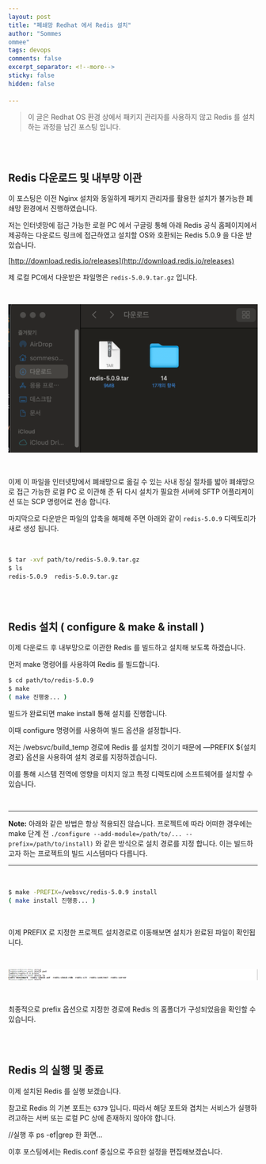 ```yaml
---
layout: post
title: "폐쇄망 Redhat 에서 Redis 설치"
author: "Sommes
ommee"
tags: devops
comments: false
excerpt_separator: <!--more-->
sticky: false
hidden: false

---
```


> 이 글은 Redhat OS 환경 상에서  패키지 관리자를 사용하지 않고 Redis 를 설치하는 과정을 남긴 포스팅 입니다.
>

<br/>

<br/>

<!--more-->

## Redis 다운로드 및 내부망 이관

이 포스팅은 이전 Nginx 설치와 동일하게 패키지 관리자를 활용한 설치가 불가능한 폐쇄망 환경에서 진행하였습니다.

저는 인터넷망에 접근 가능한 로컬 PC 에서 구글링 통해 아래 Redis 공식 홈페이지에서 제공하는 다운로드 링크에 접근하였고 설치할 OS와 호환되는 Redis 5.0.9 을 다운 받았습니다.



[http://download.redis.io/releases](http://download.redis.io/releases)



제 로컬 PC에서 다운받은 파일명은 `redis-5.0.9.tar.gz` 입니다.

<br/>

![image_20240709_001.png](https://raw.githubusercontent.com/sommesommee/sommesommee.github.io/master/_images/image_20240709_001.png)

<br/>

이제 이 파일을 인터넷망에서 폐쇄망으로 옮길 수 있는 사내 정실 절차를 밟아 폐쇄망으로 접근 가능한 로컬 PC 로 이관해 준 뒤 다시 설치가 필요한 서버에 SFTP 어플리케이션 또는 SCP 명령어로 전송 합니다.

마지막으로 다운받은 파일의 압축을 해제해 주면 아래와 같이 `redis-5.0.9` 디렉토리가 새로 생성 됩니다.

<br/>

```bash
$ tar -xvf path/to/redis-5.0.9.tar.gz
$ ls
redis-5.0.9  redis-5.0.9.tar.gz
```

<br/>

<br/>

## Redis 설치 ( configure & make & install )

이제 다운로드 후 내부망으로 이관한 Redis 를 빌드하고 설치해 보도록 하겠습니다.

먼저 make 명령어를 사용하여 Redis 를 빌드합니다.


```bash
$ cd path/to/redis-5.0.9
$ make
( make 진행중... )
```



빌드가 완료되면 make install 통해 설치를 진행합니다.

이때 configure 명령어를 사용하여 빌드 옵션을 설정합니다.

저는 /websvc/build_temp 경로에 Redis 를 설치할 것이기 때문에 —PREFIX ${설치경로} 옵션을 사용하여 설치 경로를 지정하겠습니다.

이를 통해 시스템 전역에 영향을 미치지 않고 특정 디렉토리에 소프트웨어를 설치할 수 있습니다.

<br/>


---

**Note:**
아래와 같은 방법은 항상 적용되진 않습니다. 프로젝트에 따라 어떠한 경우에는 make 단계 전 `./configure --add-module=/path/to/... --prefix=/path/to/install)`  와 같은 방식으로 설치 경로를 지정 합니다. 이는 빌드하고자 하는 프로젝트의 빌드 시스템마다 다릅니다.

---

<br/>


```bash
$ make -PREFIX=/websvc/redis-5.0.9 install
( make install 진행중... )
```

<br/>

이제 PREFIX 로 지정한 프로젝트 설치경로로 이동해보면 설치가 완료된 파일이 확인됩니다.

<br/>

![image_20240709_002.png](https://github.com/sommesommee/sommesommee.github.io/blob/master/_images/image_20240709_002.png)

<br/>

최종적으로 prefix 옵션으로 지정한 경로에  Redis 의 홈폴더가 구성되었음을 확인할 수 있습니다.

<br/>
<br/>

## Redis 의 실행 및 종료

이제 설치된 Redis 를 실행 보겠습니다.

참고로 Redis 의 기본 포트는 `6379` 입니다. 따라서 해당 포트와 겹치는 서비스가 실행하려고하는 서버 또는 로컬 PC 상에 존재하지 않아야 합니다.

//실행 후 ps -ef|grep 한 화면...

이후 포스팅에서는 Redis.conf 중심으로 주요한 설정을 편집해보겠습니다.

<br/>
<br/>
